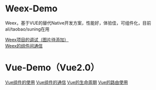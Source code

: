 # Weex-Demo
Weex，基于VUE的替代Native开发方案，性能好，体验佳，可组件化，目前ali/taobao/suning在用

[Weex项目的调试（图片待添加）](https://github.com/ymcdhr/Weex-Demo/issues/2)<br>
[Weex的组件间通信](https://github.com/ymcdhr/Weex-Demo/issues/1)


# Vue-Demo（Vue2.0）
[Vue组件的使用]()
[Vue组件的通信]()
[Vue的生命周期]()
[Vue的路由使用]()
